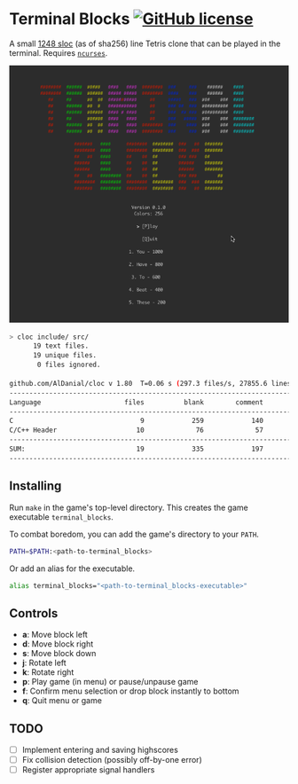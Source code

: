 # Terminal Blocks [![GitHub license](https://img.shields.io/badge/license-MIT-blue.svg)](https://raw.githubusercontent.com/MisanthropicBit/vim-analog/master/LICENSE)

A small [1248 sloc](https://github.com/AlDanial/cloc) (as of sha256) line Tetris
clone that can be played in the terminal. Requires
[`ncurses`](https://en.wikipedia.org/wiki/Ncurses).

![The game in action](/game.gif)

```bash
> cloc include/ src/
      19 text files.
      19 unique files.
       0 files ignored.

github.com/AlDanial/cloc v 1.80  T=0.06 s (297.3 files/s, 27855.6 lines/s)
-------------------------------------------------------------------------------
Language                     files          blank        comment           code
-------------------------------------------------------------------------------
C                                9            259            140           1008
C/C++ Header                    10             76             57            240
-------------------------------------------------------------------------------
SUM:                            19            335            197           1248
-------------------------------------------------------------------------------

```

## Installing

Run `make` in the game's top-level directory. This creates the game executable
`terminal_blocks`.

To combat boredom, you can add the game's directory to your `PATH`.

```bash
PATH=$PATH:<path-to-terminal_blocks>
```

Or add an alias for the executable.

```bash
alias terminal_blocks="<path-to-terminal_blocks-executable>"
```

## Controls

* **a**: Move block left
* **d**: Move block right
* **s**: Move block down
* **j**: Rotate left
* **k**: Rotate right
* **p**: Play game (in menu) or pause/unpause game
* **f**: Confirm menu selection or drop block instantly to bottom
* **q**: Quit menu or game

## TODO

- [ ] Implement entering and saving highscores
- [ ] Fix collision detection (possibly off-by-one error)
- [ ] Register appropriate signal handlers
